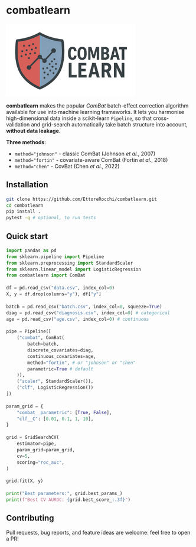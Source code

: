 # **combatlearn**

<div align="left">
<p><img src="docs/logo.png" width="350" /></p>
</div>

**combatlearn** makes the popular _ComBat_ batch-effect correction algorithm available for use into machine learning frameworks. It lets you harmonise high-dimensional data inside a scikit-learn `Pipeline`, so that cross-validation and grid-search automatically take batch structure into account, **without data leakage**.

**Three methods**:
- `method="johnson"` - classic ComBat (Johnson _et al._, 2007)
- `method="fortin"` - covariate-aware ComBat (Fortin _et al._, 2018)
- `method="chen"` - CovBat (Chen _et al._, 2022)

## Installation

```bash
git clone https://github.com/EttoreRocchi/combatlearn.git
cd combatlearn
pip install .
pytest -q # optional, to run tests
```

## Quick start

```python
import pandas as pd
from sklearn.pipeline import Pipeline
from sklearn.preprocessing import StandardScaler
from sklearn.linear_model import LogisticRegression
from combatlearn import ComBat

df = pd.read_csv("data.csv", index_col=0)
X, y = df.drop(columns="y"), df["y"]

batch = pd.read_csv("batch.csv", index_col=0, squeeze=True)
diag = pd.read_csv("diagnosis.csv", index_col=0) # categorical
age = pd.read_csv("age.csv", index_col=0) # continuous

pipe = Pipeline([
    ("combat", ComBat(
        batch=batch,
        discrete_covariates=diag,
        continuous_covariates=age,
        method="fortin", # or "johnson" or "chen"
        parametric=True # default
    )),
    ("scaler", StandardScaler()),
    ("clf", LogisticRegression())
])

param_grid = {
    "combat__parametric": [True, False],
    "clf__C": [0.01, 0.1, 1, 10],
}

grid = GridSearchCV(
    estimator=pipe,
    param_grid=param_grid,
    cv=5,
    scoring="roc_auc",
)

grid.fit(X, y)

print("Best parameters:", grid.best_params_)
print(f"Best CV AUROC: {grid.best_score_:.3f}")
```

## Contributing

Pull requests, bug reports, and feature ideas are welcome: feel free to open a PR!
